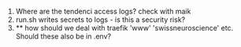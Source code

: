 1. Where are the tendenci access logs? check with maik
2. run.sh writes secrets to logs - is this a security risk?
3. ** how should we deal with traefik 'www' 'swissneuroscience' etc. Should these also be in .env?